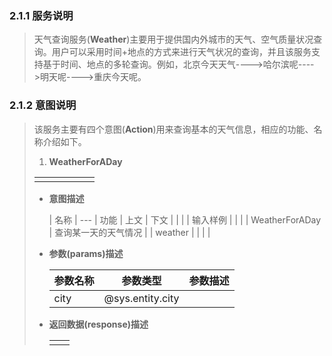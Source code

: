 ### 2.1.1 服务说明

> 天气查询服务\(**Weather**\)主要用于提供国内外城市的天气、空气质量状况查询。用户可以采用时间+地点的方式来进行天气状况的查询，并且该服务支持基于时间、地点的多轮查询。例如，北京今天天气----&gt;哈尔滨呢----&gt;明天呢----&gt;重庆今天呢。

### 2.1.2 意图说明

> 该服务主要有四个意图\(**Action**\)用来查询基本的天气信息，相应的功能、名称介绍如下。
> 
> 1. **WeatherForADay**
> 
>   |  |  |  |  |  |  |
>   | --- | --- | --- | --- | --- | --- |
>   |  |  |  |  |  |  |
> 
> 
> * **意图描述**
> 
>   \| 名称 \| --- \| 功能 \| 上文 \| 下文 \|  \|  \|  \| 输入样例 \|  \|  \|
>   \| WeatherForADay \| 查询某一天的天气情况 \|  \| weather \|  \|  \|  \|
> 
> * **参数\(params\)描述**
> 
>   | 参数名称 | 参数类型 | 参数描述 |
>   | --- | --- | --- |
>   | city | @sys.entity.city |  |
> 
> * **返回数据\(response\)描述**
> 
>   |  |  |
>   | --- | --- |
>   |  |  |

